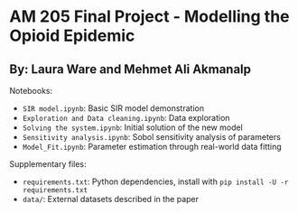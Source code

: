# AM 205 Final Project - Modelling the Opioid Epidemic
## By: Laura Ware and Mehmet Ali Akmanalp

Notebooks:
- `SIR model.ipynb`: Basic SIR model demonstration
- `Exploration and Data cleaning.ipynb`: Data exploration
- `Solving the system.ipynb`: Initial solution of the new model
- `Sensitivity analysis.ipynb`: Sobol sensitivity analysis of parameters
- `Model_Fit.ipynb`: Parameter estimation through real-world data fitting

Supplementary files:
- `requirements.txt`: Python dependencies, install with `pip install -U -r requirements.txt`
- `data/`: External datasets described in the paper
